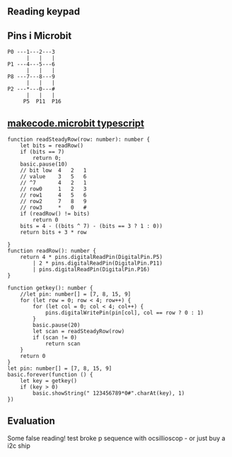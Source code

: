 ## Reading keypad


## Pins i Microbit

    P0 ---1---2---3 
          |   |   | 
    P1 ---4---5---6 
          |   |   | 
    P8 ---7---8---9 
          |   |   | 
    P2 ---*---0---# 
          |   |   |   
         P5  P11  P16  


## [makecode.microbit typescript](https://makecode.microbit.org/_LaYf5cC3ahEF)


    function readSteadyRow(row: number): number {
        let bits = readRow()
        if (bits == 7)
            return 0;
        basic.pause(10)
        // bit low  4   2   1
        // value    3   5   6
        // ^7       4   2   1
        // row0     1   2   3    
        // row1     4   5   6
        // row2     7   8   9
        // row3     *   0   #
        if (readRow() != bits)
            return 0
        bits = 4 - ((bits ^ 7) - (bits == 3 ? 1 : 0))
        return bits + 3 * row
    
    }
    function readRow(): number {
        return 4 * pins.digitalReadPin(DigitalPin.P5)
            | 2 * pins.digitalReadPin(DigitalPin.P11)
            | pins.digitalReadPin(DigitalPin.P16)
    }
    
    function getkey(): number {
        //let pin: number[] = [7, 8, 15, 9]
        for (let row = 0; row < 4; row++) {
            for (let col = 0; col < 4; col++) {
                pins.digitalWritePin(pin[col], col == row ? 0 : 1)
            }
            basic.pause(20)
            let scan = readSteadyRow(row)
            if (scan != 0)
                return scan
        }
        return 0
    }
    let pin: number[] = [7, 8, 15, 9]
    basic.forever(function () {
        let key = getkey()
        if (key > 0)
            basic.showString(" 123456789*0#".charAt(key), 1)
    })

## Evaluation

Some false reading! test broke p sequence with ocsillioscop - or just buy a i2c ship

